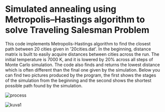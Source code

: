 # Simulated annealing using Metropolis–Hastings algorithm to solve Traveling Salesman Problem
This code implements Metropolis-Hastings algorithm to find the closest path between 20 cities given in '20cities.dat'. In the beginning, distance matrix is built to
easily acquire distances between cities across the run. The initial temperature is 7000 K, and it is lowered by 20% across all steps of Monte Carlo simulation. The code also finds and returns the lowest distance which is often different than the final one given by the simulation. Below you can find two pictures produced by the program, the first shows the stages of the simulation from the beginning and the second shows the shortest possible path found by the simulation.

![process](https://github.com/nikokurki/mcmc/assets/101094386/93695502-4f82-4755-971f-570a11eeb569)

![kuva1](https://github.com/nikokurki/mcmc/assets/101094386/dc9103a1-6ccf-4911-a132-455350659df1)
